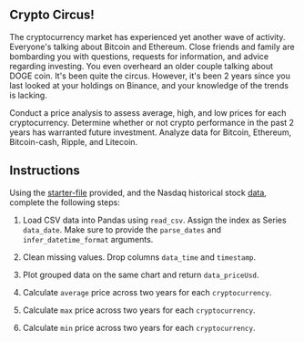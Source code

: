 ## Crypto Circus!

The cryptocurrency market has experienced yet another wave of activity. Everyone's talking about Bitcoin and Ethereum. Close friends and family are bombarding you with questions, requests for information, and advice regarding investing. You even overheard an older couple talking about DOGE coin. It's been quite the circus. However, it's been 2 years since you last looked at your holdings on Binance, and your knowledge of the trends is lacking.

Conduct a price analysis to assess average, high, and low prices for each cryptocurrency. Determine whether or not crypto performance in the past 2 years has warranted future investment. Analyze data for Bitcoin, Ethereum, Bitcoin-cash, Ripple, and Litecoin.

## Instructions

Using the [starter-file](Unsolved/crypto_circus.ipynb) provided, and the Nasdaq historical stock [data](Resources/crypto_data.csv), complete the following steps:

1. Load CSV data into Pandas using `read_csv`. Assign the index as Series `data_date`. Make sure to provide the `parse_dates` and `infer_datetime_format` arguments.

2. Clean missing values. Drop columns `data_time` and `timestamp`.

3. Plot grouped data on the same chart and return `data_priceUsd`.

4. Calculate `average` price across two years for each `cryptocurrency`.

5. Calculate `max` price across two years for each `cryptocurrency`.

6. Calculate `min` price across two years for each `cryptocurrency`.
